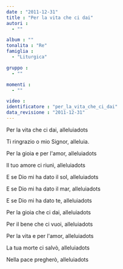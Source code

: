 ```yaml
---
date : "2011-12-31"
title : "Per la vita che ci dai"
autori : 
  - ""

album : ""
tonalita : "Re"
famiglia : 
  - "Liturgica"

gruppo : 
  - ""

momenti : 
  - ""

video : 
identificatore : "per_la_vita_che_ci_dai"
data_revisione : "2011-12-31"
---
```

  
  
  
Per la vita che ci dai, alleluiadots  
  
  
  
Ti ringrazio o mio Signor, alleluia.  
  
  
  
  
Per la gioia e per l'amor, alleluiadots  
  
  
  
  
Il tuo amore ci riunì, alleluiadots  
  
  
  
  
E se Dio mi ha dato il sol, alleluiadots  
  
  
  
  
E se Dio mi ha dato il mar, alleluiadots  
  
  
  
  
E se Dio mi ha dato te, alleluiadots  
  
  
  
  
Per la gioia che ci dai, alleluiadots  
  
  
  
  
Per il bene che ci vuoi, alleluiadots  
  
  
  
  
Per la vita e per l'amor, alleluiadots  
  
  
  
  
La tua morte ci salvò, alleluiadots  
  
  
  
  
Nella pace pregherò, alleluiadots  
  
  
  
